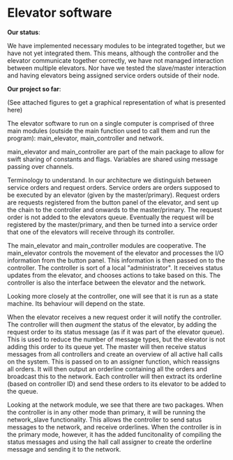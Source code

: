 Elevator software
===========================

**Our status**:

We have implemented necessary modules to be integrated together, but we have not yet integrated them. This means, although the controller and the elevator communicate together correctly, we have not managed interaction between multiple elevators. Nor have we tested the slave/master interaction and having elevators being assigned service orders outside of their node.

**Our project so far**:

(See attached figures to get a graphical representation of what is presented here)

The elevator software to run on a single computer is comprised of three main modules (outside the main function used to call them and run the program): main_elevator, main_controller and network.

main_elevator and main_controller are part of the main package to allow for swift sharing of constants and flags. Variables are shared using message passing over channels.

Terminology to understand. In our architecture we distinguish between service orders and request orders. Service orders are orders supposed to be executed by an elevator (given by the master/primary). Request orders are requests registered from the button panel of the elevator, and sent up the chain to the controller and onwards to the master/primary. The request order is not added to the elevators queue. Eventually the request will be registered by the master/primary, and then be turned into a service order that one of the elevators will receive through its controller.

The main_elevator and main_controller modules are cooperative. The main_elevator controls the movement of the elevator and processes the I/O information from the button panel. This information is then passed on to the controller. The controller is sort of a local "administrator". It receives status updates from the elevator, and chooses actions to take based on this. The controller is also the interface between the elevator and the network.

Looking more closely at the controller, one will see that it is run as a state machine. Its behaviour will depend on the state.

When the elevator receives a new request order it will notify the controller. The controller will then *augment* the status of the elevator, by adding the request order to its status message (as if it was part of the elevator queue). This is used to reduce the number of message types, but the elevator is not adding this order to its queue yet. The master will then receive status messages from all controllers and create an overview of all active hall calls on the system. This is passed on to an assigner function, which reassigns all orders. It will then output an orderline containing all the orders and broadcast this to the network. Each controller will then extract its orderline (based on controller ID) and send these orders to its elevator to be added to the queue.

Looking at the network module, we see that there are two packages. When the controller is in any other mode than primary, it will be running the network_slave functionality. This allows the controller to send satus messages to the network, and receive orderlines. When the controller is in the primary mode, however, it has the added funcitonality of compiling the status messages and using the hall call assigner to create the orderline message and sending it to the network.
